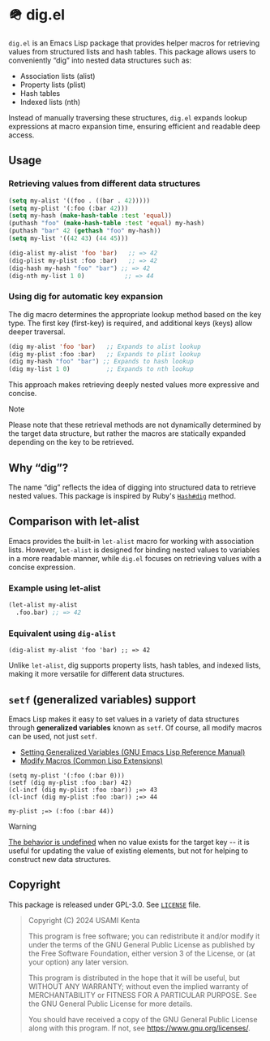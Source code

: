 # 🪖 dig.el

`dig.el` is an Emacs Lisp package that provides helper macros for retrieving values from structured lists and hash tables. This package allows users to conveniently “dig” into nested data structures such as:

 * Association lists (alist)
 * Property lists (plist)
 * Hash tables
 * Indexed lists (nth)

Instead of manually traversing these structures, `dig.el` expands lookup expressions at macro expansion time, ensuring efficient and readable deep access.

## Usage

### Retrieving values from different data structures

```el
(setq my-alist '((foo . ((bar . 42)))))
(setq my-plist '(:foo (:bar 42)))
(setq my-hash (make-hash-table :test 'equal))
(puthash "foo" (make-hash-table :test 'equal) my-hash)
(puthash "bar" 42 (gethash "foo" my-hash))
(setq my-list '((42 43) (44 45)))

(dig-alist my-alist 'foo 'bar)   ;; => 42
(dig-plist my-plist :foo :bar)   ;; => 42
(dig-hash my-hash "foo" "bar") ;; => 42
(dig-nth my-list 1 0)           ;; => 44
```

### Using dig for automatic key expansion

The dig macro determines the appropriate lookup method based on the key type. The first key (first-key) is required, and additional keys (keys) allow deeper traversal.

```el
(dig my-alist 'foo 'bar)   ;; Expands to alist lookup
(dig my-plist :foo :bar)   ;; Expands to plist lookup
(dig my-hash "foo" "bar") ;; Expands to hash lookup
(dig my-list 1 0)          ;; Expands to nth lookup
```

This approach makes retrieving deeply nested values more expressive and concise.

> [!NOTE]
> Please note that these retrieval methods are not dynamically determined by the target data structure, but rather the macros are statically expanded depending on the key to be retrieved.

## Why “dig”?

The name “dig” reflects the idea of digging into structured data to retrieve nested values.
This package is inspired by Ruby's [`Hash#dig`](https://docs.ruby-lang.org/en/master/Hash.html#method-i-dig) method.

## Comparison with let-alist

Emacs provides the built-in `let-alist` macro for working with association lists.  However, `let-alist` is designed for binding nested values to variables in a more readable manner, while `dig.el` focuses on retrieving values with a concise expression.

### Example using let-alist

```el
(let-alist my-alist
  .foo.bar) ;; => 42
```

### Equivalent using `dig-alist`

```elisp
(dig-alist my-alist 'foo 'bar) ;; => 42
```

Unlike `let-alist`, dig supports property lists, hash tables, and indexed lists, making it more versatile for different data structures.

## `setf` (generalized variables) support

Emacs Lisp makes it easy to set values ​​in a variety of data structures through **generalized variables** known as `setf`.  Of course, all modify macros can be used, not just `setf`.

 * [Setting Generalized Variables (GNU Emacs Lisp Reference Manual)](https://www.gnu.org/software/emacs/manual/html_node/elisp/Setting-Generalized-Variables.html)
 * [Modify Macros (Common Lisp Extensions)](https://www.gnu.org/software/emacs/manual/html_node/cl/Modify-Macros.html)

```elisp
(setq my-plist '(:foo (:bar 0)))
(setf (dig my-plist :foo :bar) 42)
(cl-incf (dig my-plist :foo :bar)) ;=> 43
(cl-incf (dig my-plist :foo :bar)) ;=> 44

my-plist ;=> (:foo (:bar 44))
```

> [!WARNING]
> [The behavior is undefined][undefined_behavior] when no value exists for the target key -- it is useful for updating the value of existing elements, but not for helping to construct new data structures.

[undefined_behavior]: https://en.wikipedia.org/wiki/Undefined_behavior

## Copyright

This package is released under GPL-3.0.  See [`LICENSE`](LICENSE) file.

> Copyright (C) 2024  USAMI Kenta
>
> This program is free software; you can redistribute it and/or modify
> it under the terms of the GNU General Public License as published by
> the Free Software Foundation, either version 3 of the License, or
> (at your option) any later version.
>
> This program is distributed in the hope that it will be useful,
> but WITHOUT ANY WARRANTY; without even the implied warranty of
> MERCHANTABILITY or FITNESS FOR A PARTICULAR PURPOSE.  See the
> GNU General Public License for more details.
>
> You should have received a copy of the GNU General Public License
> along with this program.  If not, see <https://www.gnu.org/licenses/>.
